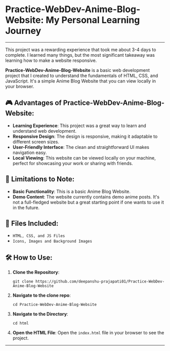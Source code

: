 # Practice-WebDev-Anime-Blog-Website: My Personal Learning Journey

---

This project was a rewarding experience that took me about 3-4 days to complete. I learned many things, but the most significant takeaway was learning how to make a website responsive.

**Practice-WebDev-Anime-Blog-Website** is a basic web development project that I created to understand the fundamentals of HTML, CSS, and JavaScript. It's a simple Anime Blog Website that you can view locally in your browser.

## 🎮 Advantages of Practice-WebDev-Anime-Blog-Website:

- **Learning Experience**: This project was a great way to learn and understand web development.
- **Responsive Design**: The design is responsive, making it adaptable to different screen sizes.
- **User-Friendly Interface**: The clean and straightforward UI makes navigation easy.
- **Local Viewing**: This website can be viewed locally on your machine, perfect for showcasing your work or sharing with friends.

## 🚫 Limitations to Note:

- **Basic Functionality**: This is a basic Anime Blog Website.
- **Demo Content**: The website currently contains demo anime posts. It's not a full-fledged website but a great starting point if one wants to use it in the future.

## 📁 Files Included:

- `HTML, CSS, and JS Files`
- `Icons, Images and Background Images`

## 🛠️ How to Use:

1. **Clone the Repository**:
   ```shell
   git clone https://github.com/deepanshu-prajapati01/Practice-WebDev-Anime-Blog-Website
   ```
2. **Navigate to the clone repo**:
   ```shell
   cd Practice-WebDev-Anime-Blog-Website
   ```
3. **Navigate to the Directory**:
   ```shell
   cd html
   ```
4. **Open the HTML File**:
   Open the `index.html` file in your browser to see the project.

---